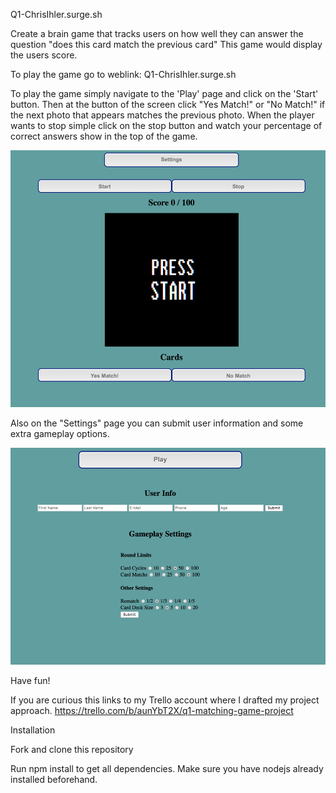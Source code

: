 Q1-ChrisIhler.surge.sh

Create a brain game that tracks users on how well they can answer the question "does this card match the previous card" This game would display the users score.

To play the game go to weblink: Q1-ChrisIhler.surge.sh


To play the game simply navigate to the 'Play' page and click on the 'Start' button. Then at the button of the screen click "Yes Match!" or "No Match!" if the next photo that appears matches the previous photo. When the player wants to stop simple click on the stop button and watch your percentage of correct answers show in the top of the game. 

![](/Image%20Files/StartingPage.png)

Also on the "Settings" page you can submit user information and some extra gameplay options. 

![](/Image%20Files/SettingsPage.png)


Have fun! 

If you are curious this links to my Trello account where I drafted my project approach. 
https://trello.com/b/aunYbT2X/q1-matching-game-project


Installation

Fork and clone this repository

Run npm install to get all dependencies. Make sure you have nodejs already installed beforehand.